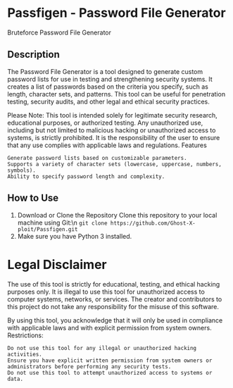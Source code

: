 # Passfigen - Password File Generator
Bruteforce Password File Generator

## Description

The Password File Generator is a tool designed to generate custom password lists for use in testing and strengthening security systems. It creates a list of passwords based on the criteria you specify, such as length, character sets, and patterns. This tool can be useful for penetration testing, security audits, and other legal and ethical security practices.

Please Note: This tool is intended solely for legitimate security research, educational purposes, or authorized testing. Any unauthorized use, including but not limited to malicious hacking or unauthorized access to systems, is strictly prohibited. It is the responsibility of the user to ensure that any use complies with applicable laws and regulations.
Features

    Generate password lists based on customizable parameters.
    Supports a variety of character sets (lowercase, uppercase, numbers, symbols).
    Ability to specify password length and complexity.

## How to Use

1. Download or Clone the Repository Clone this repository to your local machine using Git:\n
    ``git clone https://github.com/Ghost-X-ploit/Passfigen.git``
2. Make sure you have Python 3 installed. 

   


# Legal Disclaimer

The use of this tool is strictly for educational, testing, and ethical hacking purposes only. It is illegal to use this tool for unauthorized access to computer systems, networks, or services. The creator and contributors to this project do not take any responsibility for the misuse of this software.

By using this tool, you acknowledge that it will only be used in compliance with applicable laws and with explicit permission from system owners.
Restrictions:

    Do not use this tool for any illegal or unauthorized hacking activities.
    Ensure you have explicit written permission from system owners or administrators before performing any security tests.
    Do not use this tool to attempt unauthorized access to systems or data.
